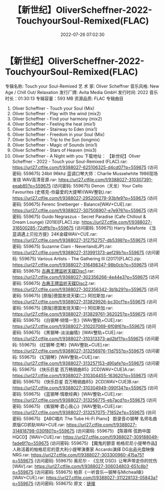 ﻿---
title: 【新世纪】OliverScheffner-2022-TouchyourSoul-Remixed(FLAC)
date: 2022-07-26 07:02:30
categories: 古典音乐、新世纪、纯音雅乐
tags: 纯音雅乐
---
# 【新世纪】OliverScheffner-2022-TouchyourSoul-Remixed(FLAC)

专辑名称: Touch your Soul-Remixed
艺 术 家: Oliver Scheffner
音乐风格: New Age / Chill Out/ Relaxation
发行厂牌: Avita Media GmbH
发行时间: 2022
音乐时长：01:30:13
专辑容量：593 MB
资源品质: FLAC
专辑曲目
01. Oliver Scheffner - Touch your Soul (Mix)
02. Oliver Scheffner - Play with the wind (mix2)
03. Oliver Scheffner - Find your harmony (mix2)
04. Oliver Scheffner - Feeling the heat (mix1)
05. Oliver Scheffner - Stairway to Eden (mix1)
06. Oliver Scheffner - Freedom in your Soul (Mix)
07. Oliver Scheffner - Trip to the Sun (longmix)
08. Oliver Scheffner - Magic of Sounds (mix1)
09. Oliver Scheffner - Stars of Heaven (mix3)
10. Oliver Scheffner - A Night with you
下载地址：
【新世纪】Oliver Scheffner - 2022 - Touch your Soul-Remixed
(FLAC).rar: https://url27.ctfile.com/f/9388027-625106325-d4cd07?p=559675
(访问密码: 559675)
24bit 96khz 蓝调口琴大师：Charlie Musselwhite 1986现场 发烧 WAV高清音源.rar:
https://url27.ctfile.com/f/9388027-310307391-eeab85?p=559675
(访问密码: 559675)
Denon（天龙）Your Cello Favourites (史塔克-你最爱的大提琴)(WAV整轨).rar: https://url27.ctfile.com/f/9388027-295200279-93bfe9?p=559675
(访问密码: 559675)
Ferenc Snetberger - Balance[WAV+CUE].rar: https://url27.ctfile.com/f/9388027-307508907-e7e976?p=559675
(访问密码: 559675)
Guido Negraszus - Secret Paradise (Cafe Chillout & Dream
Lounge) (2018)[FLAC].zip: https://url27.ctfile.com/f/9388027-316500285-72dffb?p=559675
(访问密码: 559675)
Harry Belafonte 《当蓝调遇上贝拉方提》24K金碟WAV+CUE.rar: https://url27.ctfile.com/f/9388027-312752757-db5398?p=559675
(访问密码: 559675)
Suzanne Ciani - Neverland(JP).rar: https://url27.ctfile.com/f/9388027-313991373-aef29b?p=559675
(访问密码: 559675)
Various Artists - The Gathering III (2017)[FLAC].zip: https://url27.ctfile.com/f/9388027-316498347-98b0cb?p=559675
(访问密码: 559675)
[古典王牌监听天碟Disc1](FLAC).rar: https://url27.ctfile.com/f/9388027-302356266-4e44e3?p=559675
(访问密码: 559675)
[古典王牌监听天碟Disc2](FLAC).rar: https://url27.ctfile.com/f/9388027-302356342-3b1b29?p=559675
(访问密码: 559675)
[原版]德国发烧天碟(二) 阿拉斯加.rar: https://url27.ctfile.com/f/9388027-313829926-bc30cf?p=559675
(访问密码: 559675)
[原版]德国发烧天碟(一) 阿拉斯加.rar: https://url27.ctfile.com/f/9388027-313829761-362025?p=559675
(访问密码: 559675)
《白钢琴·倾情一生》[WAV整轨+CUE].rar: https://url27.ctfile.com/f/9388027-310207069-6f08f6?p=559675
(访问密码: 559675)
《黑钢琴-淡淡幽情》[WAV整轨+CUE].rar: https://url27.ctfile.com/f/9388027-310313373-ad2bf1?p=559675
(访问密码: 559675)
《红钢琴·恋琴》[WAV整轨+CUE].rar: https://url27.ctfile.com/f/9388027-313256976-11d755?p=559675
(访问密码: 559675)
《幻钢琴》[WAV整轨+CUE].rar: https://url27.ctfile.com/f/9388027-313257153-d90afe?p=559675
(访问密码: 559675)
《快乐巨星 百万畅销曲85》2CD[WAV+CUE]A.rar: https://url27.ctfile.com/f/9388027-310304455-163620?p=559675
(访问密码: 559675)
《快乐巨星 百万畅销曲85》2CD[WAV+CUE]B.rar: https://url27.ctfile.com/f/9388027-310304949-090f34?p=559675
(访问密码: 559675)
《蓝钢琴·情歌经典》[WAV整轨+CUE].rar: https://url27.ctfile.com/f/9388027-313256775-eb7acd?p=559675
(访问密码: 559675)
《紫钢琴·君心我心》[WAV整轨+CUE].rar: https://url27.ctfile.com/f/9388027-313257075-71852e?p=559675
(访问密码: 559675)
【ABC唱片 The Tube Hi-Fi Piano】 胆录音の钢琴 名师名曲 原版CD抓轨WAV+CUE.rar:
https://url27.ctfile.com/f/9388027-314818798-030f80?p=559675
(访问密码: 559675)
【陈蓉晖 弦韵中国HQCD】[WAV+CUE].rar: https://url27.ctfile.com/f/9388027-309188049-fade6f?p=559675
(访问密码: 559675)
【魔鬼的颤音 帕格尼尼小提琴作品】人称活着的帕格尼尼的意大利小提琴演奏家 Accardo演绎 DG出品光盘映像NRG.rar:
https://url27.ctfile.com/f/9388027-303300960-415a75?p=559675
(访问密码: 559675)
奥尼尔 - 《忘忧 DSD》让琴声带走你的忧伤[WAV].rar: https://url27.ctfile.com/f/9388027-306034803-651c8b?p=559675
(访问密码: 559675)
柏菲《一听音乐—钢琴与Micheal锋》[WAV+CUE].rar: https://url27.ctfile.com/f/9388027-311228133-05843a?p=559675
(访问密码: 559675)
原文：[链接](https://blog.sina.com.cn/s/blog_1647c7e7601030yjv.html)